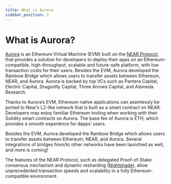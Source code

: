 ```yaml
---
title: What is Aurora
sidebar_position: 1
---
```


# What is Aurora?

[Aurora](https://aurora.dev) is an Ethereum Virtual Machine (EVM) built on the [NEAR Protocol](https://medium.com/dia-insights/hello-near-protocol-dia-oracles-now-available-natively-on-near-3bbef5b3f13), that provides a solution for developers to deploy their apps on an Ethereum-compatible, high-throughput, scalable and future-safe platform, with low transaction costs for their users. Besides the EVM, Aurora developed the Rainbow Bridge which allows users to transfer assets between Ethereum, NEAR, and Aurora. Aurora is backed by top VCs such as Pantera Capital, Electric Capital, Dragonfly Capital, Three Arrows Capital, and Alameda Research.

Thanks to Aurora’s EVM, Ethereum native applications can seamlessly be ported to Near’s L2-like network that is built as a smart contract on NEAR. Developers may enjoy familiar Ethereum tooling when working with their Solidity smart contracts on Aurora. The base fee of Aurora is ETH, which provides a smooth experience for dapps’ users. 

Besides the EVM, Aurora developed the Rainbow Bridge which allows users to transfer assets between Ethereum, NEAR, and Aurora. Several integrations of bridges from/to other networks have been launched as well, and more is coming!

The features of the NEAR Protocol, such as delegated Proof-of-Stake consensus mechanism and dynamic resharding ([Nightshade](https://medium.com/nearprotocol/how-nears-simple-nightshade-works-90f1c8e6e8af)), allow unprecedented transaction speeds and scalability  in a fully Ethereum-compatible environment. 
